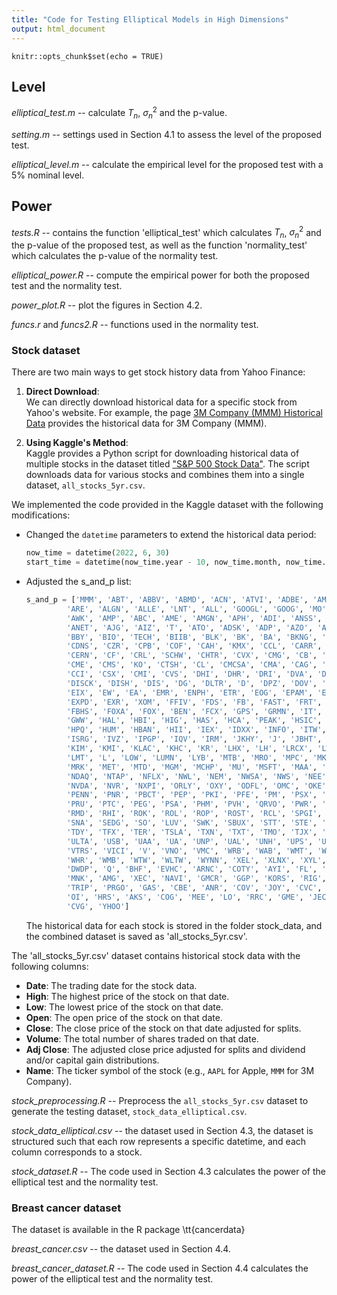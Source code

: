 ```yaml
---
title: "Code for Testing Elliptical Models in High Dimensions"
output: html_document
---
```


```{r setup, include=FALSE}
knitr::opts_chunk$set(echo = TRUE)
```

## Level


*elliptical_test.m* -- calculate $T_n$, $\sigma_n^2$ and the p-value.

*setting.m* -- settings used in Section 4.1 to assess the level of the proposed test.

*elliptical_level.m* -- calculate the empirical level for the proposed test with a 5% nominal level.



## Power


*tests.R* -- contains the function 'elliptical_test' which calculates $T_n$, $\sigma_n^2$ and the p-value of the proposed test, as well as the function 'normality_test' which calculates the p-value of the normality test.

*elliptical_power.R* -- compute the empirical power for both the proposed test and the normality test.

*power_plot.R* -- plot the figures in Section 4.2.

*funcs.r* and *funcs2.R* -- functions used in the normality test.

### Stock dataset
There are two main ways to get stock history data from Yahoo Finance:

1. **Direct Download**:  
   We can directly download historical data for a specific stock from Yahoo's website. For example, the page [3M Company (MMM) Historical Data](https://finance.yahoo.com/quote/MMM/history/) provides the historical data for 3M Company (MMM).

2. **Using Kaggle's Method**:  
   Kaggle provides a Python script for downloading historical data of multiple stocks in the dataset titled ["S&P 500 Stock Data"](https://www.kaggle.com/datasets/camnugent/sandp500/data?select=getSandP.py). The script downloads data for various stocks and combines them into a single dataset, `all_stocks_5yr.csv`.
   
We implemented the code provided in the Kaggle dataset with the following modifications:

- Changed the `datetime` parameters to extend the historical data period:
  ```python
  now_time = datetime(2022, 6, 30)
  start_time = datetime(now_time.year - 10, now_time.month, now_time.day - 3)
  ```
- Adjusted the s_and_p list:
  ```python
  s_and_p = ['MMM', 'ABT', 'ABBV', 'ABMD', 'ACN', 'ATVI', 'ADBE', 'AMD', 'AAP', 'AES', 'AFL', 'A', 'APD', 'AKAM', 'ALK', 'ALB', 
		   'ARE', 'ALGN', 'ALLE', 'LNT', 'ALL', 'GOOGL', 'GOOG', 'MO', 'AMZN', 'AMCR', 'AEE', 'AAL', 'AEP', 'AXP', 'AIG', 'AMT',
		   'AWK', 'AMP', 'ABC', 'AME', 'AMGN', 'APH', 'ADI', 'ANSS', 'ANTM', 'AON', 'AOS', 'APA', 'AAPL', 'AMAT', 'APTV', 'ADM',
		   'ANET', 'AJG', 'AIZ', 'T', 'ATO', 'ADSK', 'ADP', 'AZO', 'AVB', 'AVY', 'BKR', 'BALL', 'BLL', 'BAC', 'BBWI', 'BAX', 'BDX', 'BRK.B',
		   'BBY', 'BIO', 'TECH', 'BIIB', 'BLK', 'BK', 'BA', 'BKNG', 'BWA', 'BXP', 'BSX', 'BMY', 'AVGO', 'BR', 'BRO', 'BF.B', 'CHRW',
		   'CDNS', 'CZR', 'CPB', 'COF', 'CAH', 'KMX', 'CCL', 'CARR', 'CTLT', 'CAT', 'CBOE', 'CBRE', 'CDW', 'CE', 'CNC', 'CNP', 'CDAY',
		   'CERN', 'CF', 'CRL', 'SCHW', 'CHTR', 'CVX', 'CMG', 'CB', 'CHD', 'CI', 'CINF', 'CTAS', 'CSCO', 'C', 'CFG', 'CTXS', 'CLX',
		   'CME', 'CMS', 'KO', 'CTSH', 'CL', 'CMCSA', 'CMA', 'CAG', 'COP', 'ED', 'STZ', 'CEG', 'COO', 'CPRT', 'GLW', 'CTVA', 'COST', 'CTRA',
		   'CCI', 'CSX', 'CMI', 'CVS', 'DHI', 'DHR', 'DRI', 'DVA', 'DE', 'DAL', 'XRAY', 'DVN', 'DXCM', 'FANG', 'DLR', 'DFS', 'DISCA',
		   'DISCK', 'DISH', 'DIS', 'DG', 'DLTR', 'D', 'DPZ', 'DOV', 'DOW', 'DTE', 'DUK', 'DRE', 'DD', 'DXC', 'EMN', 'ETN', 'EBAY', 'ECL',
		   'EIX', 'EW', 'EA', 'EMR', 'ENPH', 'ETR', 'EOG', 'EPAM', 'EFX', 'EQIX', 'EQR', 'ESS', 'EL', 'ETSY', 'EVRG', 'ES', 'RE', 'EXC', 'EXPE',
		   'EXPD', 'EXR', 'XOM', 'FFIV', 'FDS', 'FB', 'FAST', 'FRT', 'FDX', 'FIS', 'FITB', 'FE', 'FRC', 'FISV', 'FLT', 'FMC', 'F', 'FTNT', 'FTV',
		   'FBHS', 'FOXA', 'FOX', 'BEN', 'FCX', 'GPS', 'GRMN', 'IT', 'GNRC', 'GD', 'GE', 'GIS', 'GM', 'GPC', 'GILD', 'GL', 'GPN', 'GS',
		   'GWW', 'HAL', 'HBI', 'HIG', 'HAS', 'HCA', 'PEAK', 'HSIC', 'HSY', 'HES', 'HPE', 'HLT', 'HOLX', 'HD', 'HON', 'HRL', 'HST', 'HWM',
		   'HPQ', 'HUM', 'HBAN', 'HII', 'IEX', 'IDXX', 'INFO', 'ITW', 'ILMN', 'INCY', 'IR', 'INTC', 'ICE', 'IBM', 'IP', 'IPG', 'IFF', 'INTU',
		   'ISRG', 'IVZ', 'IPGP', 'IQV', 'IRM', 'JKHY', 'J', 'JBHT', 'SJM', 'JNJ', 'JCI', 'JPM', 'JNPR', 'KSU', 'K', 'KEY', 'KEYS', 'KMB',
		   'KIM', 'KMI', 'KLAC', 'KHC', 'KR', 'LHX', 'LH', 'LRCX', 'LW', 'LVS', 'LEG', 'LDOS', 'LEN', 'LLY', 'LNC', 'LIN', 'LYV', 'LKQ', 
		   'LMT', 'L', 'LOW', 'LUMN', 'LYB', 'MTB', 'MRO', 'MPC', 'MKTX', 'MAR', 'MMC', 'MLM', 'MAS', 'MA', 'MTCH', 'MKC', 'MCD', 'MCK', 'MDT',
		   'MRK', 'MET', 'MTD', 'MGM', 'MCHP', 'MU', 'MSFT', 'MAA', 'MRNA', 'MHK', 'MOH', 'TAP', 'MDLZ', 'MPWR', 'MNST', 'MCO', 'MS', 'MOS', 'MSI', 'MSCI',
		   'NDAQ', 'NTAP', 'NFLX', 'NWL', 'NEM', 'NWSA', 'NWS', 'NEE', 'NLSN', 'NKE', 'NI', 'NDSN', 'NSC', 'NTRS', 'NOC', 'NLOK', 'NCLH', 'NRG', 'NUE',
		   'NVDA', 'NVR', 'NXPI', 'ORLY', 'OXY', 'ODFL', 'OMC', 'OKE', 'ORCL', 'OGN', 'OTIS', 'PCAR', 'PKG', 'PH', 'PAYX', 'PAYC', 'PYPL', 
		   'PENN', 'PNR', 'PBCT', 'PEP', 'PKI', 'PFE', 'PM', 'PSX', 'PNW', 'PXD', 'PNC', 'POOL', 'PPG', 'PPL', 'PFG', 'PG', 'PGR', 'PLD', 
		   'PRU', 'PTC', 'PEG', 'PSA', 'PHM', 'PVH', 'QRVO', 'PWR', 'QCOM', 'DGX', 'RL', 'RJF', 'RTX', 'O', 'REG', 'REGN', 'RF', 'RSG', 
		   'RMD', 'RHI', 'ROK', 'ROL', 'ROP', 'ROST', 'RCL', 'SPGI', 'CRM', 'SBAC', 'SLB', 'STX', 'SEE', 'SRE', 'NOW', 'SHW', 'SBNY', 'SPG', 'SWKS',
		   'SNA', 'SEDG', 'SO', 'LUV', 'SWK', 'SBUX', 'STT', 'STE', 'SYK', 'SIVB', 'SYF', 'SNPS', 'SYY', 'TMUS', 'TROW', 'TTWO', 'TPR', 'TGT', 'TEL',
		   'TDY', 'TFX', 'TER', 'TSLA', 'TXN', 'TXT', 'TMO', 'TJX', 'TSCO', 'TT', 'TDG', 'TRV', 'TRMB', 'TFC', 'TWTR', 'TYL', 'TSN', 'UDR',
		   'ULTA', 'USB', 'UAA', 'UA', 'UNP', 'UAL', 'UNH', 'UPS', 'URI', 'UHS', 'VLO', 'VTR', 'VRSN', 'VRSK', 'VZ', 'VRTX', 'VFC', 'VIAC', 
		   'VTRS', 'VICI', 'V', 'VNO', 'VMC', 'WRB', 'WAB', 'WMT', 'WBD', 'WBA', 'DIS', 'WM', 'WAT', 'WEC', 'WFC', 'WELL', 'WST', 'WDC', 'WU', 'WRK', 'WY', 
		   'WHR', 'WMB', 'WTW', 'WLTW', 'WYNN', 'XEL', 'XLNX', 'XYL', 'YUM', 'ZBRA', 'ZBH', 'ZION', 'ZTS', 'CPT', 'VNT', 'MXIM', 'WCG', 'HFC', 'NKTR',
		   'DWDP', 'Q', 'BHF', 'EVHC', 'ARNC', 'COTY', 'AYI', 'FL', 'CXO', 'CSRA', 'CMCSK', 'SIG', 'CPGX', 'BXLT', 'SLG', 'ENDP', 'LVLT',
		   'MNK', 'AMG', 'XEC', 'NAVI', 'GMCR', 'GGP', 'KORS', 'RIG', 'MAC', 'DLPH', 'PETM', 'KRFT', 'ADT', 'ESV', 'ALXN', 'FOSL', 'WPX',
		   'TRIP', 'PRGO', 'GAS', 'CBE', 'ANR', 'COV', 'JOY', 'CVC', 'NFX', 'TYC', 'QEP', 'HP', 'MJN', 'CLF', 'SAI', 'PCLN', 'ARG', 'FTI'
		   'OI', 'HRS', 'AKS', 'COG', 'MEE', 'LO', 'RRC', 'GME', 'JEC', 'TDC', 'TSO', 'LUK', 'KFT', 'ESRX', 'SBL', 'AYE', 'ABK', 'JDSU',
		   'CVG', 'YHOO']
  ```
  The historical data for each stock is stored in the folder stock_data, and the combined dataset is saved as 'all_stocks_5yr.csv'.

The 'all_stocks_5yr.csv' dataset contains historical stock data with the following columns:
- **Date**: The trading date for the stock data.
- **High**: The highest price of the stock on that date.
- **Low**: The lowest price of the stock on that date.
- **Open**: The open price of the stock on that date.
- **Close**: The close price of the stock on that date adjusted for splits.
- **Volume**: The total number of shares traded on that date.
- **Adj Close**: The adjusted close price adjusted for splits and dividend and/or capital gain distributions.
- **Name**: The ticker symbol of the stock (e.g., `AAPL` for Apple, `MMM` for 3M Company).

  
*stock_preprocessing.R* -- Preprocess the `all_stocks_5yr.csv` dataset to generate the testing dataset, `stock_data_elliptical.csv`.

*stock_data_elliptical.csv* -- the dataset used in Section 4.3, the dataset is structured such that each row represents a specific datetime, and each column corresponds to a stock.

*stock_dataset.R* -- The code used in Section 4.3 calculates the power of the elliptical test and the normality test.


### Breast cancer dataset
The dataset is available in the R package \tt{cancerdata}


*breast_cancer.csv* -- the dataset used in Section 4.4.

*breast_cancer_dataset.R* -- The code used in Section 4.4 calculates the power of the elliptical test and the normality test.

